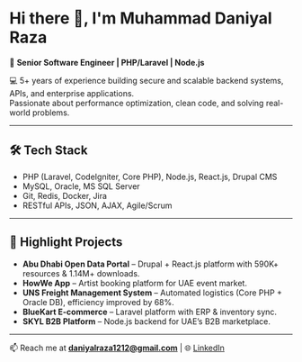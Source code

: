 # Hi there 👋, I'm Muhammad Daniyal Raza  

🚀 **Senior Software Engineer | PHP/Laravel | Node.js**  

💻 5+ years of experience building secure and scalable backend systems, APIs, and enterprise applications.  
Passionate about performance optimization, clean code, and solving real-world problems.  

---

## 🛠️ Tech Stack  
- PHP (Laravel, CodeIgniter, Core PHP), Node.js, React.js, Drupal CMS  
- MySQL, Oracle, MS SQL Server  
- Git, Redis, Docker, Jira  
- RESTful APIs, JSON, AJAX, Agile/Scrum  

---

## 🌟 Highlight Projects  
- **Abu Dhabi Open Data Portal** – Drupal + React.js platform with 590K+ resources & 1.14M+ downloads.  
- **HowWe App** – Artist booking platform for UAE event market.  
- **UNS Freight Management System** – Automated logistics (Core PHP + Oracle DB), efficiency improved by 68%.  
- **BlueKart E-commerce** – Laravel platform with ERP & inventory sync.  
- **SKYL B2B Platform** – Node.js backend for UAE’s B2B marketplace.  

---

📫 Reach me at **daniyalraza1212@gmail.com** | 🌐 [LinkedIn](https://linkedin.com/in/daniyal-raza)  
